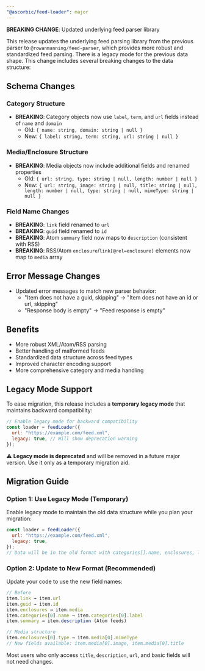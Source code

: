 ```yaml
---
"@ascorbic/feed-loader": major
---
```


**BREAKING CHANGE**: Updated underlying feed parser library

This release updates the underlying feed parsing library from the previous parser to `@rowanmanning/feed-parser`, which provides more robust and standardized feed parsing. There is a legacy mode for the previous data shape. This change includes several breaking changes to the data structure:

## Schema Changes

### Category Structure

- **BREAKING**: Category objects now use `label`, `term`, and `url` fields instead of `name` and `domain`
  - Old: `{ name: string, domain: string | null }`
  - New: `{ label: string, term: string, url: string | null }`

### Media/Enclosure Structure

- **BREAKING**: Media objects now include additional fields and renamed properties
  - Old: `{ url: string, type: string | null, length: number | null }`
  - New: `{ url: string, image: string | null, title: string | null, length: number | null, type: string | null, mimeType: string | null }`

### Field Name Changes

- **BREAKING**: `link` field renamed to `url`
- **BREAKING**: `guid` field renamed to `id`
- **BREAKING**: Atom `summary` field now maps to `description` (consistent with RSS)
- **BREAKING**: RSS/Atom `enclosure`/`link[@rel=enclosure]` elements now map to `media` array

## Error Message Changes

- Updated error messages to match new parser behavior:
  - "Item does not have a guid, skipping" → "Item does not have an id or url, skipping"
  - "Response body is empty" → "Feed response is empty"

## Benefits

- More robust XML/Atom/RSS parsing
- Better handling of malformed feeds
- Standardized data structure across feed types
- Improved character encoding support
- More comprehensive category and media handling

## Legacy Mode Support

To ease migration, this release includes a **temporary legacy mode** that maintains backward compatibility:

```js
// Enable legacy mode for backward compatibility
const loader = feedLoader({
  url: "https://example.com/feed.xml",
  legacy: true, // Will show deprecation warning
});
```

⚠️ **Legacy mode is deprecated** and will be removed in a future major version. Use it only as a temporary migration aid.

## Migration Guide

### Option 1: Use Legacy Mode (Temporary)

Enable legacy mode to maintain the old data structure while you plan your migration:

```js
const loader = feedLoader({
  url: "https://example.com/feed.xml",
  legacy: true,
});
// Data will be in the old format with categories[].name, enclosures, link, guid
```

### Option 2: Update to New Format (Recommended)

Update your code to use the new field names:

```js
// Before
item.link → item.url
item.guid → item.id
item.enclosures → item.media
item.categories[0].name → item.categories[0].label
item.summary → item.description (Atom feeds)

// Media structure
item.enclosures[0].type → item.media[0].mimeType
// New fields available: item.media[0].image, item.media[0].title
```

Most users who only access `title`, `description`, `url`, and basic fields will not need changes.

